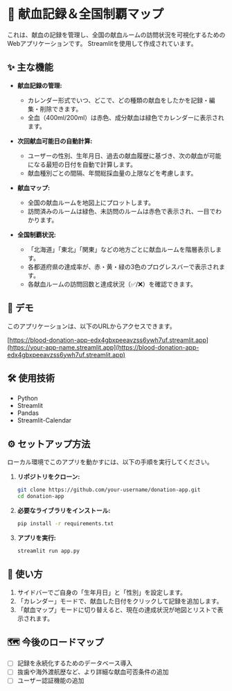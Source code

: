 # 💉 献血記録＆全国制覇マップ

これは、献血の記録を管理し、全国の献血ルームの訪問状況を可視化するためのWebアプリケーションです。
Streamlitを使用して作成されています。

## ✨ 主な機能

- **献血記録の管理:**
  - カレンダー形式でいつ、どこで、どの種類の献血をしたかを記録・編集・削除できます。
  - 全血（400ml/200ml）は赤色、成分献血は緑色でカレンダーに表示されます。

- **次回献血可能日の自動計算:**
  - ユーザーの性別、生年月日、過去の献血履歴に基づき、次の献血が可能になる最短の日付を自動で計算します。
  - 献血種別ごとの間隔、年間総採血量の上限などを考慮します。

- **献血マップ:**
  - 全国の献血ルームを地図上にプロットします。
  - 訪問済みのルームは緑色、未訪問のルームは赤色で表示され、一目でわかります。

- **全国制覇状況:**
  - 「北海道」「東北」「関東」などの地方ごとに献血ルームを階層表示します。
  - 各都道府県の達成率が、赤・黄・緑の3色のプログレスバーで表示されます。
  - 各献血ルームの訪問回数と達成状況（✅/❌）を確認できます。

## 🚀 デモ

このアプリケーションは、以下のURLからアクセスできます。

[https://blood-donation-app-edx4gbxpeeavzss6ywh7uf.streamlit.app](https://your-app-name.streamlit.app](https://blood-donation-app-edx4gbxpeeavzss6ywh7uf.streamlit.app)

## 🛠️ 使用技術

- Python
- Streamlit
- Pandas
- Streamlit-Calendar

## ⚙️ セットアップ方法

ローカル環境でこのアプリを動かすには、以下の手順を実行してください。

1. **リポジトリをクローン:**
   ```bash
   git clone https://github.com/your-username/donation-app.git
   cd donation-app
   ```

2. **必要なライブラリをインストール:**
   ```bash
   pip install -r requirements.txt
   ```

3. **アプリを実行:**
   ```bash
   streamlit run app.py
   ```

## 📖 使い方

1. サイドバーでご自身の「生年月日」と「性別」を設定します。
2. 「カレンダー」モードで、献血した日付をクリックして記録を追加します。
3. 「献血マップ」モードに切り替えると、現在の達成状況が地図とリストで表示されます。

## 🗺️ 今後のロードマップ

- [ ] 記録を永続化するためのデータベース導入
- [ ] 抜歯や海外渡航歴など、より詳細な献血可否条件の追加
- [ ] ユーザー認証機能の追加

